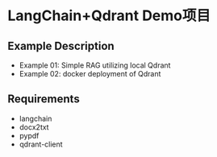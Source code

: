 # LangChain+Qdrant Demo项目
## Example Description

- Example 01: Simple RAG utilizing local Qdrant 
- Example 02: docker deployment of Qdrant

## Requirements
- langchain
- docx2txt
- pypdf
- qdrant-client